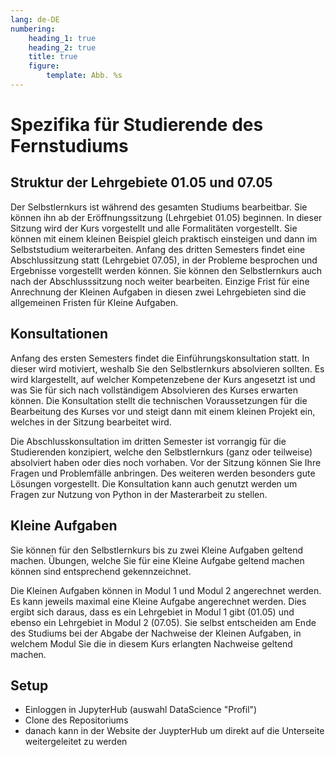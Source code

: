 ```yaml
---
lang: de-DE
numbering:
    heading_1: true
    heading_2: true
    title: true
    figure:
        template: Abb. %s
---
```


# Spezifika für Studierende des Fernstudiums

## Struktur der Lehrgebiete 01.05 und 07.05

Der Selbstlernkurs ist während des gesamten Studiums bearbeitbar. Sie können
ihn ab der Eröffnungssitzung (Lehrgebiet 01.05) beginnen. In dieser Sitzung
wird der Kurs vorgestellt und alle Formalitäten vorgestellt. Sie können mit
einem kleinen Beispiel gleich praktisch einsteigen und dann im Selbststudium
weiterarbeiten. Anfang des dritten Semesters findet eine Abschlussitzung statt
(Lehrgebiet 07.05), in der Probleme besprochen und Ergebnisse vorgestellt
werden können. Sie können den Selbstlernkurs auch nach der Abschlusssitzung
noch weiter bearbeiten. Einzige Frist für eine Anrechnung der Kleinen Aufgaben
in diesen zwei Lehrgebieten sind die allgemeinen Fristen für Kleine Aufgaben.

## Konsultationen

Anfang des ersten Semesters findet die Einführungskonsultation statt. In dieser
wird motiviert, weshalb Sie den Selbstlernkurs absolvieren sollten. Es wird
klargestellt, auf welcher Kompetenzebene der Kurs angesetzt ist und was Sie für
sich nach vollständigem Absolvieren des Kurses erwarten können. Die
Konsultation stellt die technischen Voraussetzungen für die Bearbeitung des
Kurses vor und steigt dann mit einem kleinen Projekt ein, welches in der
Sitzung bearbeitet wird.

Die Abschlusskonsultation im dritten Semester ist vorrangig für die
Studierenden konzipiert, welche den Selbstlernkurs (ganz oder teilweise)
absolviert haben oder dies noch vorhaben. Vor der Sitzung können Sie Ihre
Fragen und Problemfälle anbringen. Des weiteren werden besonders gute Lösungen
vorgestellt. Die Konsultation kann auch genutzt werden um Fragen zur Nutzung
von Python in der Masterarbeit zu stellen.

## Kleine Aufgaben

Sie können für den Selbstlernkurs bis zu zwei Kleine Aufgaben geltend machen.
Übungen, welche Sie für eine Kleine Aufgabe geltend machen können sind
entsprechend gekennzeichnet.

Die Kleinen Aufgaben können in Modul 1 und Modul 2 angerechnet werden. Es kann
jeweils maximal eine Kleine Aufgabe angerechnet werden. Dies ergibt sich
daraus, dass es ein Lehrgebiet in Modul 1 gibt (01.05) und ebenso ein
Lehrgebiet in Modul 2 (07.05). Sie selbst entscheiden am Ende des Studiums bei
der Abgabe der Nachweise der Kleinen Aufgaben, in welchem Modul Sie die in
diesem Kurs erlangten Nachweise geltend machen.

## Setup

- Einloggen in JupyterHub (auswahl DataScience "Profil")
- Clone des Repositoriums
- danach kann in der Website der JuypterHub um direkt auf die Unterseite weitergeleitet zu werden
